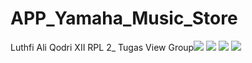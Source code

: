 # APP_Yamaha_Music_Store
 Luthfi Ali Qodri XII RPL 2_ Tugas View Group![](./review-tugas6.1.jpg )
![](./review-tugas6.1.jpg )
![](./review-tugas6.2.jpg )
![](./review-tugas6.3.jpg )
